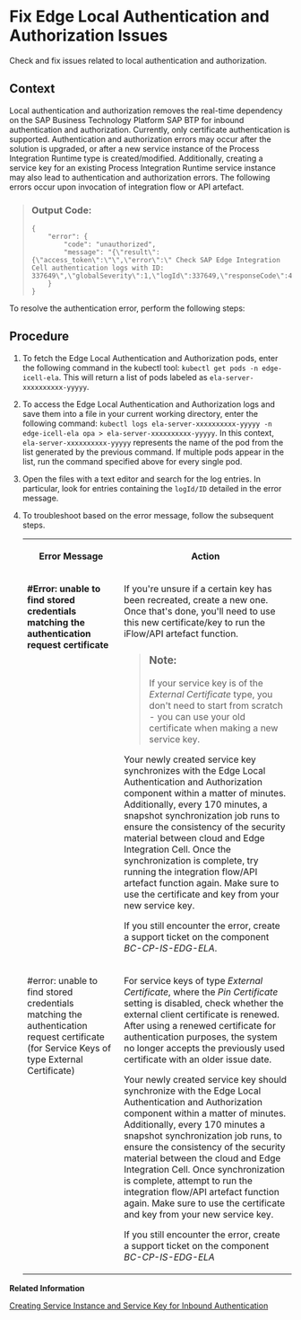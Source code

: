 <!-- loio4cddfbecd3084c2c9d9ad7df7db64767 -->

# Fix Edge Local Authentication and Authorization Issues

Check and fix issues related to local authentication and authorization.



<a name="loio4cddfbecd3084c2c9d9ad7df7db64767__context_cn2_43b_1fc"/>

## Context

Local authentication and authorization removes the real-time dependency on the SAP Business Technology Platform SAP BTP for inbound authentication and authorization. Currently, only certificate authentication is supported. Authentication and authorization errors may occur after the solution is upgraded, or after a new service instance of the Process Integration Runtime type is created/modified. Additionally, creating a service key for an existing Process Integration Runtime service instance may also lead to authentication and authorization errors. The following errors occur upon invocation of integration flow or API artefact.

> ### Output Code:  
> ```
> {
>     "error": {
>         "code": "unauthorized",
>         "message": "{\"result\":{\"access_token\":\"\",\"error\":\" Check SAP Edge Integration Cell authentication logs with ID: 337649\",\"globalSeverity\":1,\"logId\":337649,\"responseCode\":401}}\n"
>     }
> }
> 
> ```

To resolve the authentication error, perform the following steps:



## Procedure

1.  To fetch the Edge Local Authentication and Authorization pods, enter the following command in the kubectl tool: `kubectl get pods -n edge-icell-ela`. This will return a list of pods labeled as `ela-server-xxxxxxxxxx-yyyyy`.

2.  To access the Edge Local Authentication and Authorization logs and save them into a file in your current working directory, enter the following command: `kubectl logs ela-server-xxxxxxxxxx-yyyyy -n edge-icell-ela opa > ela-server-xxxxxxxxxx-yyyyy`. In this context, `ela-server-xxxxxxxxxx-yyyyy` represents the name of the pod from the list generated by the previous command. If multiple pods appear in the list, run the command specified above for every single pod.

3.  Open the files with a text editor and search for the log entries. In particular, look for entries containing the `logId/ID` detailed in the error message.

4.  To troubleshoot based on the error message, follow the subsequent steps.


    <table>
    <tr>
    <th valign="top">

    Error Message
    
    </th>
    <th valign="top">

    Action
    
    </th>
    </tr>
    <tr>
    <td valign="top">
    
    **\#Error: unable to find stored credentials matching the authentication request certificate**
    
    </td>
    <td valign="top">
    
    If you're unsure if a certain key has been recreated, create a new one. Once that's done, you'll need to use this new certificate/key to run the iFlow/API artefact function.

    > ### Note:  
    > If your service key is of the *External Certificate* type, you don't need to start from scratch - you can use your old certificate when making a new service key.

    Your newly created service key synchronizes with the Edge Local Authentication and Authorization component within a matter of minutes. Additionally, every 170 minutes, a snapshot synchronization job runs to ensure the consistency of the security material between cloud and Edge Integration Cell. Once the synchronization is complete, try running the integration flow/API artefact function again. Make sure to use the certificate and key from your new service key.

    If you still encounter the error, create a support ticket on the component *BC-CP-IS-EDG-ELA*.
    
    </td>
    </tr>
    <tr>
    <td valign="top">
    
    \#error: unable to find stored credentials matching the authentication request certificate \(for Service Keys of type External Certificate\)
    
    </td>
    <td valign="top">
    
    For service keys of type *External Certificate*, where the *Pin Certificate* setting is disabled, check whether the external client certificate is renewed. After using a renewed certificate for authentication purposes, the system no longer accepts the previously used certificate with an older issue date.

    Your newly created service key should synchronize with the Edge Local Authentication and Authorization component within a matter of minutes. Additionally, every 170 minutes a snapshot synchronization job runs, to ensure the consistency of the security material between the cloud and Edge Integration Cell. Once synchronization is complete, attempt to run the integration flow/API artefact function again. Make sure to use the certificate and key from your new service key.

    If you still encounter the error, create a support ticket on the component *BC-CP-IS-EDG-ELA*
    
    </td>
    </tr>
    </table>
    

**Related Information**  


[Creating Service Instance and Service Key for Inbound Authentication](40-RemoteSystems/creating-service-instance-and-service-key-for-inbound-authentication-19af5e2.md "With a service instance, you define how to access a certain SAP BTP service. In the context of SAP Integration Suite , a service instance is the definition of an OAuth client.")

